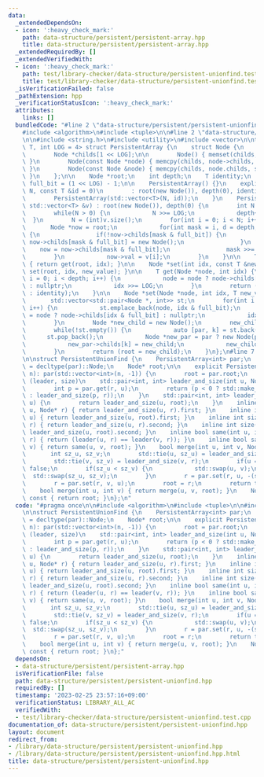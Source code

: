 ```yaml
---
data:
  _extendedDependsOn:
  - icon: ':heavy_check_mark:'
    path: data-structure/persistent/persistent-array.hpp
    title: data-structure/persistent/persistent-array.hpp
  _extendedRequiredBy: []
  _extendedVerifiedWith:
  - icon: ':heavy_check_mark:'
    path: test/library-checker/data-structure/persistent-unionfind.test.cpp
    title: test/library-checker/data-structure/persistent-unionfind.test.cpp
  _isVerificationFailed: false
  _pathExtension: hpp
  _verificationStatusIcon: ':heavy_check_mark:'
  attributes:
    links: []
  bundledCode: "#line 2 \"data-structure/persistent/persistent-unionfind.hpp\"\n\n\
    #include <algorithm>\n#include <tuple>\n\n#line 2 \"data-structure/persistent/persistent-array.hpp\"\
    \n\n#include <string.h>\n#include <utility>\n#include <vector>\n\ntemplate <class\
    \ T, int LOG = 4> struct PersistentArray {\n    struct Node {\n        T val;\n\
    \        Node *childs[1 << LOG];\n\n        Node() { memset(childs, 0, sizeof(childs));\
    \ }\n        Node(const Node *node) { memcpy(childs, node->childs, sizeof(childs));\
    \ }\n        Node(const Node &node) { memcpy(childs, node.childs, sizeof(childs));\
    \ }\n    };\n\n    Node *root;\n    int depth;\n    T identity;\n    const int\
    \ full_bit = (1 << LOG) - 1;\n\n    PersistentArray() {}\n    explicit PersistentArray(int\
    \ N, const T &id = 0)\n        : root(new Node()), depth(0), identity(id) {\n\
    \        PersistentArray(std::vector<T>(N, id));\n    }\n    PersistentArray(const\
    \ std::vector<T> &v) : root(new Node()), depth(0) {\n        int N = (int)v.size();\n\
    \        while(N > 0) {\n            N >>= LOG;\n            depth++;\n      \
    \  }\n        N = (int)v.size();\n        for(int i = 0; i < N; i++) {\n     \
    \       Node *now = root;\n            for(int mask = i, d = depth; d > 0; d--)\
    \ {\n                if(!now->childs[mask & full_bit]) {\n                   \
    \ now->childs[mask & full_bit] = new Node();\n                }\n            \
    \    now = now->childs[mask & full_bit];\n                mask >>= LOG;\n    \
    \        }\n            now->val = v[i];\n        }\n    }\n\n    T get(int idx)\
    \ { return get(root, idx); }\n\n    Node *set(int idx, const T &new_value) { return\
    \ set(root, idx, new_value); }\n\n    T get(Node *node, int idx) {\n        for(int\
    \ i = 0; i < depth; i++) {\n            node = node ? node->childs[idx & full_bit]\
    \ : nullptr;\n            idx >>= LOG;\n        }\n        return (node ? node->val\
    \ : identity);\n    }\n\n    Node *set(Node *node, int idx, T new_value) {\n \
    \       std::vector<std::pair<Node *, int>> st;\n        for(int i = 0; i < depth;\
    \ i++) {\n            st.emplace_back(node, idx & full_bit);\n            node\
    \ = node ? node->childs[idx & full_bit] : nullptr;\n            idx >>= LOG;\n\
    \        }\n        Node *new_child = new Node();\n        new_child->val = new_value;\n\
    \        while(!st.empty()) {\n            auto [par, k] = st.back();\n      \
    \      st.pop_back();\n            Node *new_par = par ? new Node(par) : new Node();\n\
    \            new_par->childs[k] = new_child;\n            new_child = new_par;\n\
    \        }\n        return (root = new_child);\n    }\n};\n#line 7 \"data-structure/persistent/persistent-unionfind.hpp\"\
    \n\nstruct PersistentUnionFind {\n    PersistentArray<int> par;\n    using Node\
    \ = decltype(par)::Node;\n    Node* root;\n\n    explicit PersistentUnionFind(int\
    \ n): par(std::vector<int>(n, -1)) {\n        root = par.root;\n    }\n    //\
    \ (leader, size)\n    std::pair<int, int> leader_and_size(int u, Node* r) {\n\
    \        int p = par.get(r, u);\n        return (p < 0 ? std::make_pair(u, -p)\
    \ : leader_and_size(p, r));\n    }\n    std::pair<int, int> leader_and_size(int\
    \ u) {\n        return leader_and_size(u, root);\n    }\n    inline int leader(int\
    \ u, Node* r) { return leader_and_size(u, r).first; }\n    inline int leader(int\
    \ u) { return leader_and_size(u, root).first; }\n    inline int size(int u, Node*\
    \ r) { return leader_and_size(u, r).second; }\n    inline int size(int u) { return\
    \ leader_and_size(u, root).second; }\n    inline bool same(int u, int v, Node*\
    \ r) { return (leader(u, r) == leader(v, r)); }\n    inline bool same(int u, int\
    \ v) { return same(u, v, root); }\n    bool merge(int u, int v, Node* r) {\n \
    \       int sz_u, sz_v;\n        std::tie(u, sz_u) = leader_and_size(u, r);\n\
    \        std::tie(v, sz_v) = leader_and_size(v, r);\n        if(u == v) return\
    \ false;\n        if(sz_u < sz_v) {\n            std::swap(u, v);\n          \
    \  std::swap(sz_u, sz_v);\n        }\n        r = par.set(r, u, -(sz_u + sz_v));\n\
    \        r = par.set(r, v, u);\n        root = r;\n        return true;\n    }\n\
    \    bool merge(int u, int v) { return merge(u, v, root); }\n    Node* get_root()\
    \ const { return root; }\n};\n"
  code: "#pragma once\n\n#include <algorithm>\n#include <tuple>\n\n#include \"persistent-array.hpp\"\
    \n\nstruct PersistentUnionFind {\n    PersistentArray<int> par;\n    using Node\
    \ = decltype(par)::Node;\n    Node* root;\n\n    explicit PersistentUnionFind(int\
    \ n): par(std::vector<int>(n, -1)) {\n        root = par.root;\n    }\n    //\
    \ (leader, size)\n    std::pair<int, int> leader_and_size(int u, Node* r) {\n\
    \        int p = par.get(r, u);\n        return (p < 0 ? std::make_pair(u, -p)\
    \ : leader_and_size(p, r));\n    }\n    std::pair<int, int> leader_and_size(int\
    \ u) {\n        return leader_and_size(u, root);\n    }\n    inline int leader(int\
    \ u, Node* r) { return leader_and_size(u, r).first; }\n    inline int leader(int\
    \ u) { return leader_and_size(u, root).first; }\n    inline int size(int u, Node*\
    \ r) { return leader_and_size(u, r).second; }\n    inline int size(int u) { return\
    \ leader_and_size(u, root).second; }\n    inline bool same(int u, int v, Node*\
    \ r) { return (leader(u, r) == leader(v, r)); }\n    inline bool same(int u, int\
    \ v) { return same(u, v, root); }\n    bool merge(int u, int v, Node* r) {\n \
    \       int sz_u, sz_v;\n        std::tie(u, sz_u) = leader_and_size(u, r);\n\
    \        std::tie(v, sz_v) = leader_and_size(v, r);\n        if(u == v) return\
    \ false;\n        if(sz_u < sz_v) {\n            std::swap(u, v);\n          \
    \  std::swap(sz_u, sz_v);\n        }\n        r = par.set(r, u, -(sz_u + sz_v));\n\
    \        r = par.set(r, v, u);\n        root = r;\n        return true;\n    }\n\
    \    bool merge(int u, int v) { return merge(u, v, root); }\n    Node* get_root()\
    \ const { return root; }\n};"
  dependsOn:
  - data-structure/persistent/persistent-array.hpp
  isVerificationFile: false
  path: data-structure/persistent/persistent-unionfind.hpp
  requiredBy: []
  timestamp: '2023-02-25 23:57:16+09:00'
  verificationStatus: LIBRARY_ALL_AC
  verifiedWith:
  - test/library-checker/data-structure/persistent-unionfind.test.cpp
documentation_of: data-structure/persistent/persistent-unionfind.hpp
layout: document
redirect_from:
- /library/data-structure/persistent/persistent-unionfind.hpp
- /library/data-structure/persistent/persistent-unionfind.hpp.html
title: data-structure/persistent/persistent-unionfind.hpp
---
```

